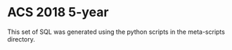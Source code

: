 ACS 2018 5-year
===============

This set of SQL was generated using the python scripts in the meta-scripts
directory.
